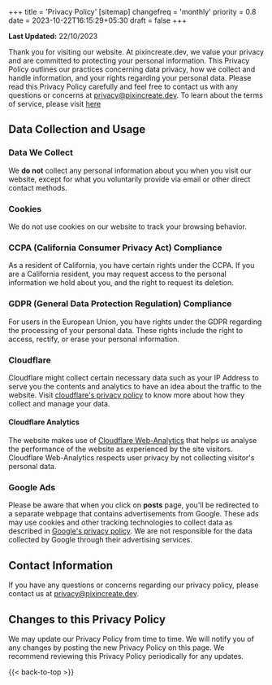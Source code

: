 +++
title = 'Privacy Policy'
[sitemap]
  changefreq = 'monthly'
  priority = 0.8
date = 2023-10-22T16:15:29+05:30
draft = false
+++

**Last Updated:** 22/10/2023

Thank you for visiting our website. At pixincreate.dev, we value your privacy and are committed to protecting your personal information. This Privacy Policy outlines our practices concerning data privacy, how we collect and handle information, and your rights regarding your personal data. Please read this Privacy Policy carefully and feel free to contact us with any questions or concerns at <privacy@pixincreate.dev>.
To learn about the terms of service, please visit [here](/terms-of-service)

## Data Collection and Usage

### Data We Collect

We **do not** collect any personal information about you when you visit our website, except for what you voluntarily provide via email or other direct contact methods.

### Cookies

We do not use cookies on our website to track your browsing behavior.

### CCPA (California Consumer Privacy Act) Compliance

As a resident of California, you have certain rights under the CCPA. If you are a California resident, you may request access to the personal information we hold about you, and the right to request its deletion.

### GDPR (General Data Protection Regulation) Compliance

For users in the European Union, you have rights under the GDPR regarding the processing of your personal data. These rights include the right to access, rectify, or erase your personal information.

### Cloudflare

Cloudflare might collect certain necessary data such as your IP Address to serve you the contents and analytics to have an idea about the traffic to the website. Visit [cloudflare's privacy policy](https://www.cloudflare.com/privacypolicy/) to know more about how they collect and manage your data.

#### Cloudflare Analytics

The website makes use of [Cloudflare Web-Analytics](https://developers.cloudflare.com/analytics/web-analytics/) that helps us analyse the performance of the website as experienced by the site visitors. Cloudflare Web-Analytics respects user privacy by not collecting visitor's personal data.

### Google Ads

Please be aware that when you click on **posts** page, you'll be redirected to a separate webpage that contains advertisements from Google. These ads may use cookies and other tracking technologies to collect data as described in [Google's privacy policy](https://policies.google.com/privacy?hl=en-US). We are not responsible for the data collected by Google through their advertising services.

## Contact Information

If you have any questions or concerns regarding our privacy policy, please contact us at <privacy@pixincreate.dev>.

## Changes to this Privacy Policy

We may update our Privacy Policy from time to time. We will notify you of any changes by posting the new Privacy Policy on this page. We recommend reviewing this Privacy Policy periodically for any updates.

{{< back-to-top >}}
